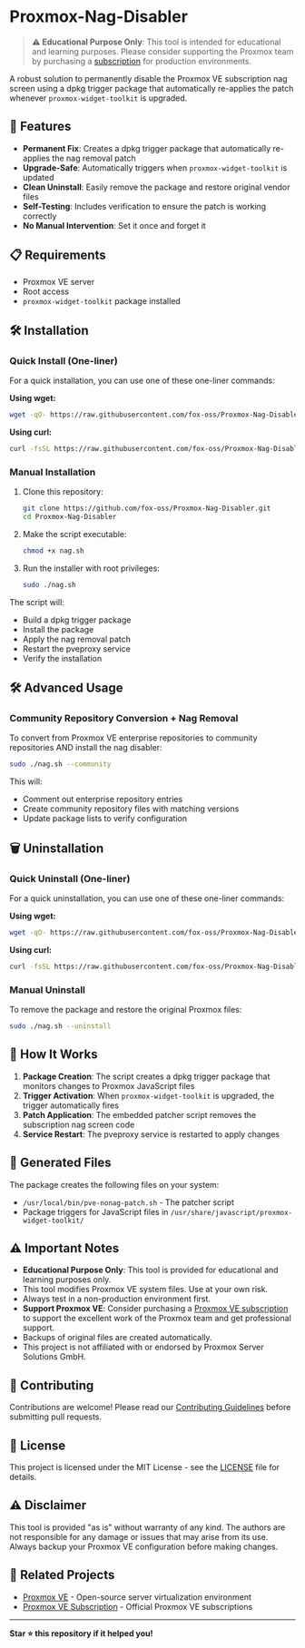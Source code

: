 # Proxmox-Nag-Disabler

> __⚠️ Educational Purpose Only__: This tool is intended for educational and learning purposes. Please consider supporting the Proxmox team by purchasing a [subscription](https://www.proxmox.com/en/proxmox-ve/pricing) for production environments.

A robust solution to permanently disable the Proxmox VE subscription nag screen using a dpkg trigger package that automatically re-applies the patch whenever `proxmox-widget-toolkit` is upgraded.

## 🚀 Features

- __Permanent Fix__: Creates a dpkg trigger package that automatically re-applies the nag removal patch
- __Upgrade-Safe__: Automatically triggers when `proxmox-widget-toolkit` is updated
- __Clean Uninstall__: Easily remove the package and restore original vendor files
- __Self-Testing__: Includes verification to ensure the patch is working correctly
- __No Manual Intervention__: Set it once and forget it

## 📋 Requirements

- Proxmox VE server
- Root access
- `proxmox-widget-toolkit` package installed

## 🛠️ Installation

### Quick Install (One-liner)

For a quick installation, you can use one of these one-liner commands:

__Using wget:__

```bash
wget -qO- https://raw.githubusercontent.com/fox-oss/Proxmox-Nag-Disabler/main/nag.sh | bash
```

__Using curl:__

```bash
curl -fsSL https://raw.githubusercontent.com/fox-oss/Proxmox-Nag-Disabler/main/nag.sh | bash
```

### Manual Installation

1. Clone this repository:

   ```bash
   git clone https://github.com/fox-oss/Proxmox-Nag-Disabler.git
   cd Proxmox-Nag-Disabler
   ```

2. Make the script executable:

   ```bash
   chmod +x nag.sh
   ```

3. Run the installer with root privileges:

   ```bash
   sudo ./nag.sh
   ```

The script will:

- Build a dpkg trigger package
- Install the package
- Apply the nag removal patch
- Restart the pveproxy service
- Verify the installation

## 🛠️ Advanced Usage

### Community Repository Conversion + Nag Removal

To convert from Proxmox VE enterprise repositories to community repositories AND install the nag disabler:

```bash
sudo ./nag.sh --community
```

This will:

- Comment out enterprise repository entries
- Create community repository files with matching versions
- Update package lists to verify configuration

## 🗑️ Uninstallation

### Quick Uninstall (One-liner)

For a quick uninstallation, you can use one of these one-liner commands:

__Using wget:__

```bash
wget -qO- https://raw.githubusercontent.com/fox-oss/Proxmox-Nag-Disabler/main/nag.sh | bash -s -- --uninstall
```

__Using curl:__

```bash
curl -fsSL https://raw.githubusercontent.com/fox-oss/Proxmox-Nag-Disabler/main/nag.sh | bash -s -- --uninstall
```

### Manual Uninstall

To remove the package and restore the original Proxmox files:

```bash
sudo ./nag.sh --uninstall
```

## 🔧 How It Works

1. __Package Creation__: The script creates a dpkg trigger package that monitors changes to Proxmox JavaScript files
2. __Trigger Activation__: When `proxmox-widget-toolkit` is upgraded, the trigger automatically fires
3. __Patch Application__: The embedded patcher script removes the subscription nag screen code
4. __Service Restart__: The pveproxy service is restarted to apply changes

## 📁 Generated Files

The package creates the following files on your system:

- `/usr/local/bin/pve-nonag-patch.sh` - The patcher script
- Package triggers for JavaScript files in `/usr/share/javascript/proxmox-widget-toolkit/`

## ⚠️ Important Notes

- __Educational Purpose Only__: This tool is provided for educational and learning purposes only.
- This tool modifies Proxmox VE system files. Use at your own risk.
- Always test in a non-production environment first.
- __Support Proxmox VE__: Consider purchasing a [Proxmox VE subscription](https://www.proxmox.com/en/proxmox-ve/pricing) to support the excellent work of the Proxmox team and get professional support.
- Backups of original files are created automatically.
- This project is not affiliated with or endorsed by Proxmox Server Solutions GmbH.

## 🤝 Contributing

Contributions are welcome! Please read our [Contributing Guidelines](CONTRIBUTING.md) before submitting pull requests.

## 📄 License

This project is licensed under the MIT License - see the [LICENSE](LICENSE) file for details.

## ⚠️ Disclaimer

This tool is provided "as is" without warranty of any kind. The authors are not responsible for any damage or issues that may arise from its use. Always backup your Proxmox VE configuration before making changes.

## 🔗 Related Projects

- [Proxmox VE](https://www.proxmox.com/en/proxmox-ve) - Open-source server virtualization environment
- [Proxmox VE Subscription](https://www.proxmox.com/en/proxmox-ve/pricing) - Official Proxmox VE subscriptions

---

__Star ⭐ this repository if it helped you!__
